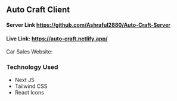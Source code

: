 
## Auto Craft Client

#### Server Link https://github.com/Ashraful2880/Auto-Craft-Server
#### Live Link: https://auto-craft.netlify.app/
Car Sales Website:

### Technology Used

- Next JS
- Tailwind CSS
- React Icons

